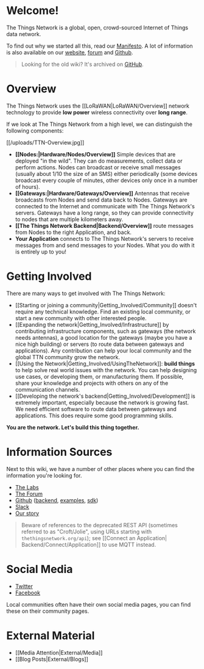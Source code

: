 # Welcome!

The Things Network is a global, open, crowd-sourced Internet of Things data network.

To find out why we started all this, read our [Manifesto](https://github.com/TheThingsNetwork/Manifest). A lot of information is also available on our [website](http://thethingsnetwork.org), [forum](http://forum.thethingsnetwork.org/) and [Github](https://github.com/TheThingsNetwork).

>Looking for the old wiki? It's archived on [GitHub](https://github.com/TheThingsNetwork/wiki/tree/master).

# Overview

The Things Network uses the [[LoRaWAN|LoRaWAN/Overview]] network technology to provide **low power** wireless connectivity over **long range**.

If we look at The Things Network from a high level, we can distinguish the following components:

[[/uploads/TTN-Overview.jpg]]

* **[[Nodes:|Hardware/Nodes/Overview]]** Simple devices that are deployed "in the wild". They can do measurements, collect data or perform actions. Nodes can broadcast or receive small messages (usually about 1/10 the size of an SMS) either periodically (some devices broadcast every couple of minutes, other devices only once in a number of hours).
* **[[Gateways:|Hardware/Gateways/Overview]]** Antennas that receive broadcasts from Nodes and send data back to Nodes. Gateways are connected to the Internet and communicate with The Things Network's servers. Gateways have a long range, so they can provide connectivity to nodes that are multiple kilometers away.
* **[[The Things Network Backend|Backend/Overview]]** route messages from Nodes to the right Application, and back.
* **Your Application** connects to The Things Network's servers to receive messages from and send messages to your Nodes. What you do with it is entirely up to you!

# Getting Involved

There are many ways to get involved with The Things Network:

* [[Starting or joining a community|Getting_Involved/Community]] doesn't require any technical knowledge. Find an existing local community, or start a new community with other interested people.
* [[Expanding the network|Getting_Involved/Infrastructure]] by contributing infrastructure components, such as gateways (the network needs antennas), a good location for the gateways (maybe you have a nice high building) or servers (to route data between gateways and applications). Any contribution can help your local community and the global TTN community grow the network.
* [[Using the Network|Getting_Involved/UsingTheNetwork]]: **build things** to help solve real world issues with the network. You can help designing use cases, or developing them, or manufacturing them. If possible, share your knowledge and projects with others on any of the communication channels.
* [[Developing the network's backend|Getting_Involved/Development]] is extremely important, especially because the network is growing fast. We need efficient software to route data between gateways and applications. This does require some good programming skills.

**You are the network. Let's build this thing together.**

# Information Sources

Next to this wiki, we have a number of other places where you can find the information you're looking for.

* [The Labs](https://thethingsnetwork.org/labs/)
* [The Forum](http://forum.thethingsnetwork.org/)
* [Github](https://github.com/TheThingsNetwork) ([backend](https://github.com/TheThingsNetwork/ttn), [examples](https://github.com/TheThingsNetwork/examples), [sdk](https://github.com/TheThingsNetwork/sdk))
* [Slack](http://slack.thethingsnetwork.org/)
* [Our story](https://medium.com/@wienke/the-things-network-building-a-global-iot-data-network-in-6-months-adc2c0b1ae9b)

> Beware of references to the deprecated REST API (sometimes referred to as "Croft/Jolie", using URLs starting with `thethingsnetwork.org/api`); see [[Connect an Application| Backend/Connect/Application]] to use MQTT instead.

# Social Media

* [Twitter](https://twitter.com/thethingsntwrk)
* [Facebook](https://www.facebook.com/thethingsnetwork)

Local communities often have their own social media pages, you can find these on their community pages.

# External Material

* [[Media Attention|External/Media]]
* [[Blog Posts|External/Blogs]]

